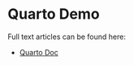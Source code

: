 # **Quarto Demo**

Full text articles can be found here:

- [Quarto Doc](https://jess-scrim-nhs.github.io/project/demo1.html)
